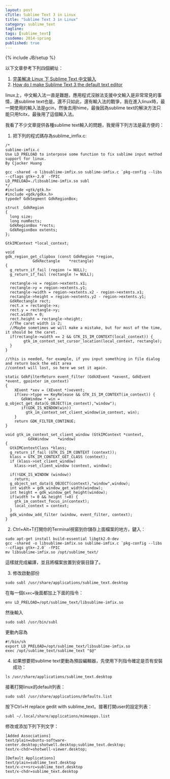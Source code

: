```yaml
---
layout: post
cTitle: Sublime Text 3 in Linux
title: "Sublime Text 3 in Linux"
category: sublime_text
tagline:
tags: [sublime_text]
cssdemo: 2014-spring
published: true
---
```

{% include JB/setup %}

以下文章參考下列四個網址：

1. [完美解决 Linux 下 Sublime Text 中文输入](https://www.sinosky.org/linux-sublime-text-fcitx.html)
2. [How do I make Sublime Text 3 the default text editor](http://askubuntu.com/questions/396938/how-do-i-make-sublime-text-3-the-default-text-editor)

<!-- more -->

linux上，中文輸入法一直是難題，應用程式沒辦法支援中文輸入是非常常見的事情，連sublime text也是。還不只如此，還有輸入法的戰爭，我在進入linux時，最一開使用的輸入法是gcin，然後去用hime，最後因為sublime text的解決方法只能只用fcitx，最後用了這個輸入法。

我看了不少文章提供各種sublime text輸入的問題，我覺得下列方法是最方便的：

1. 把下列的程式碼存為sublime_imfix.c:


```
/*
sublime-imfix.c
Use LD_PRELOAD to interpose some function to fix sublime input method support for linux.
By Cjacker Huang

gcc -shared -o libsublime-imfix.so sublime-imfix.c `pkg-config --libs --cflags gtk+-2.0` -fPIC
LD_PRELOAD=./libsublime-imfix.so subl
*/
#include <gtk/gtk.h>
#include <gdk/gdkx.h>
typedef GdkSegment GdkRegionBox;

struct _GdkRegion
{
  long size;
  long numRects;
  GdkRegionBox *rects;
  GdkRegionBox extents;
};

GtkIMContext *local_context;

void
gdk_region_get_clipbox (const GdkRegion *region,
            GdkRectangle    *rectangle)
{
  g_return_if_fail (region != NULL);
  g_return_if_fail (rectangle != NULL);

  rectangle->x = region->extents.x1;
  rectangle->y = region->extents.y1;
  rectangle->width = region->extents.x2 - region->extents.x1;
  rectangle->height = region->extents.y2 - region->extents.y1;
  GdkRectangle rect;
  rect.x = rectangle->x;
  rect.y = rectangle->y;
  rect.width = 0;
  rect.height = rectangle->height;
  //The caret width is 2;
  //Maybe sometimes we will make a mistake, but for most of the time, it should be the caret.
  if(rectangle->width == 2 && GTK_IS_IM_CONTEXT(local_context)) {
        gtk_im_context_set_cursor_location(local_context, rectangle);
  }
}

//this is needed, for example, if you input something in file dialog and return back the edit area
//context will lost, so here we set it again.

static GdkFilterReturn event_filter (GdkXEvent *xevent, GdkEvent *event, gpointer im_context)
{
    XEvent *xev = (XEvent *)xevent;
    if(xev->type == KeyRelease && GTK_IS_IM_CONTEXT(im_context)) {
       GdkWindow * win = g_object_get_data(G_OBJECT(im_context),"window");
       if(GDK_IS_WINDOW(win))
         gtk_im_context_set_client_window(im_context, win);
    }
    return GDK_FILTER_CONTINUE;
}

void gtk_im_context_set_client_window (GtkIMContext *context,
          GdkWindow    *window)
{
  GtkIMContextClass *klass;
  g_return_if_fail (GTK_IS_IM_CONTEXT (context));
  klass = GTK_IM_CONTEXT_GET_CLASS (context);
  if (klass->set_client_window)
    klass->set_client_window (context, window);

  if(!GDK_IS_WINDOW (window))
    return;
  g_object_set_data(G_OBJECT(context),"window",window);
  int width = gdk_window_get_width(window);
  int height = gdk_window_get_height(window);
  if(width != 0 && height !=0) {
    gtk_im_context_focus_in(context);
    local_context = context;
  }
  gdk_window_add_filter (window, event_filter, context);
}
```

2. Ctrl+Alt+T打開你的Terminal視窗到你儲存上面檔案的地方，鍵入：

```
sudo apt-get install build-essential libgtk2.0-dev
gcc -shared -o libsublime-imfix.so sublime-imfix.c `pkg-config --libs --cflags gtk+-2.0` -fPIC
mv libsublime-imfix.so /opt/sublime_text/
```

這樣就完成編譯，並且將檔案放置到安裝目錄了。

3. 修改啟動部份

```
sudo subl /usr/share/applications/sublime_text.desktop
```

在每一個`Exec=`後面都加上下面的指令：

```
env LD_PRELOAD=/opt/sublime_text/libsublime-imfix.so
```

然後輸入

```
sudo subl /usr/bin/subl
```

更動內容為

```
#!/bin/sh
export LD_PRELOAD=/opt/sublime_text/libsublime-imfix.so
exec /opt/sublime_text/sublime_text "$@"
```

4. 如果想要把sublime text更動為預設編輯器，先使用下列指令確定是否有安裝成功：

```
ls /usr/share/applications/sublime_text.desktop
```

接著打開linux的default列表：

```
sudo subl /usr/share/applications/defaults.list
```

按下Ctrl+H replace gedit with sublime_text。接著打開user的設定列表：

```
subl ~/.local/share/applications/mimeapps.list
```

修改或添加下列下列文字：

```
[Added Associations]
text/plain=ubuntu-software-center.desktop;shotwell.desktop;sublime_text.desktop;
text/x-chdr=shotwell-viewer.desktop;

[Default Applications]
text/plain=sublime_text.desktop
text/x-c++src=sublime_text.desktop
text/x-chdr=sublime_text.desktop
```

